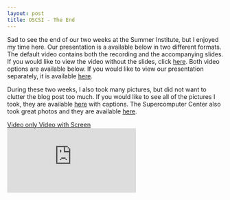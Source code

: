 ```yaml
---
layout: post
title: OSCSI - The End
---
```


Sad to see the end of our two weeks at the Summer Institute, but I enjoyed my time
here. Our presentation is a available below in two different formats. The default
video contains both the recording and the accompanying slides. If you would like
to view the video without the slides, click <a href="https://www.youtube.com/embed/kkjH9QOtgn4?enablejsapi=1&origin=https://enzanki-ars.github.io"
target="video">here</a>. Both video options are available below. If you would
like to view our presentation separately, it is available
<a href="https://docs.google.com/presentation/d/1cDQsJsc1zLefQzSubo47e5MjTkTNWgNZr3Y_ImRFcXA/present?slide=id.p">here</a>.
	
During these two weeks, I also took many pictures, but did not want to clutter the
blog post too much. If you would like to see all of the pictures I took, they
are available
<a href="https://goo.gl/photos/ikWPQUVJVVMkDDeo6">here</a> with captions. The
Supercomputer Center also took great photos and they are available
<a href="https://www.facebook.com/oscsi/photos_stream">here</a>.

<div class="list-group">
	<a href="https://www.youtube.com/embed/kkjH9QOtgn4?enablejsapi=1&origin=https://enzanki-ars.github.io"
	target="video" class="list-group-item"> Video only </a>
	<a href="https://www.youtube.com/embed/PYOgeI2XQgA?enablejsapi=1&origin=https://enzanki-ars.github.io"
	target="video" class="list-group-item"> Video with Screen </a>
</div>
<div class='embed-responsive embed-responsive-16by9'>
	<iframe class='embed-responsive-item' name="video" src="https://www.youtube.com/embed/PYOgeI2XQgA?enablejsapi=1&origin=https://enzanki-ars.github.io"
	frameborder="0" allowfullscreen></iframe>
</div>
